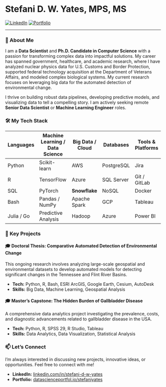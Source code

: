 # Stefani D. W. Yates, MPS, MS

<a href="https://www.linkedin.com/in/stefani-d-w-yates"><img src="https://img.shields.io/badge/LinkedIn-0077B5?style=for-the-badge&logo=linkedin&logoColor=white" alt="LinkedIn"></a>
<a href="https://www.datascienceportfol.io/stefaniyates"><img src="https://img.shields.io/badge/Portfolio-000000?style=for-the-badge&logo=About.me&logoColor=white" alt="Portfolio"></a>

---

### 👋 About Me
I am a **Data Scientist** and **Ph.D. Candidate in Computer Science** with a passion for transforming complex data into impactful solutions. My career has spanned government, healthcare, and academic research, where I have analyzed nuclear physics data for U.S. Customs and Border Protection, supported federal technology acquisition at the Department of Veterans Affairs, and modeled complex biological systems. My current research focuses on leveraging big data for the automated detection of environmental change.

I thrive on building robust data pipelines, developing predictive models, and visualizing data to tell a compelling story. I am actively seeking remote **Senior Data Scientist** or **Machine Learning Engineer** roles.

### 🛠️ My Tech Stack

| Languages | Machine Learning / Data Science | Big Data / Cloud | Databases | Tools & Platforms |
|---|---|---|---|---|
| Python | Scikit-learn | AWS | PostgreSQL | Jira |
| R | TensorFlow | Azure | SQL Server | Git / GitLab |
| SQL | PyTorch | **Snowflake** | NoSQL | Docker |
| Bash | Pandas / NumPy | Apache Spark | GCP | Tableau |
| Julia / Go | Predictive Analysis | Hadoop | Azure | Power BI |

### 🔭 Key Projects

#### 🎓 Doctoral Thesis: Comparative Automated Detection of Environmental Change
This ongoing research involves analyzing large-scale geospatial and environmental datasets to develop automated models for detecting significant changes in the Tennessee and Flint River Basins.
- **Tech:** Python, R, Bash, ESRI ArcGIS, Google Earth, Cesium, AutoDesk
- **Skills:** Big Data, Machine Learning, Geospatial Analysis

#### 🎓 Master’s Capstone: The Hidden Burden of Gallbladder Disease
A comprehensive data analytics project investigating the prevalence, costs, and diagnostic advancements related to gallbladder disease in the USA.
- **Tech:** Python, R, SPSS 29, R Studio, Tableau 
- **Skills:** Data Analytics, Data Visualization, Statistical Analysis

### 📫 Let’s Connect
I’m always interested in discussing new projects, innovative ideas, or opportunities. Feel free to connect with me!

- **LinkedIn:** [linkedin.com/in/stefani-d-w-yates](https://www.linkedin.com/in/stefani-d-w-yates)
- **Portfolio:** [datascienceportfol.io/stefaniyates](https://www.datascienceportfol.io/stefaniyates)
